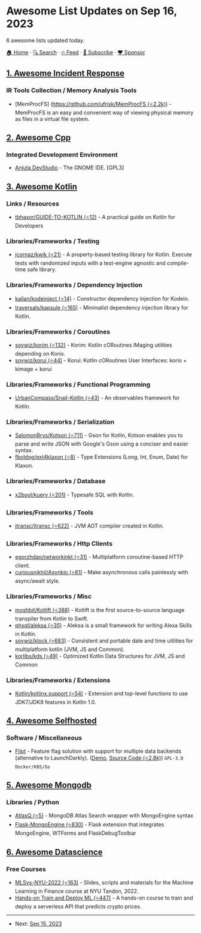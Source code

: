 # Awesome List Updates on Sep 16, 2023

6 awesome lists updated today.

[🏠 Home](/README.md) · [🔍 Search](https://www.trackawesomelist.com/search/) · [🔥 Feed](https://www.trackawesomelist.com/rss.xml) · [📮 Subscribe](https://trackawesomelist.us17.list-manage.com/subscribe?u=d2f0117aa829c83a63ec63c2f&id=36a103854c) · [❤️  Sponsor](https://github.com/sponsors/theowenyoung)



## [1. Awesome Incident Response](/content/meirwah/awesome-incident-response/README.md)

### IR Tools Collection / Memory Analysis Tools

*   \[MemProcFS] ([https://github.com/ufrisk/MemProcFS (⭐2.2k)](https://github.com/ufrisk/MemProcFS)) - MemProcFS is an easy and convenient way of viewing physical memory as files in a virtual file system.

## [2. Awesome Cpp](/content/fffaraz/awesome-cpp/README.md)

### Integrated Development Environment

*   [Anjuta DevStudio](https://sourceforge.net/projects/anjuta/) - The GNOME IDE. \[GPL3]

## [3. Awesome Kotlin](/content/KotlinBy/awesome-kotlin/README.md)

### Links / Resources

*   [tbhaxor/GUIDE-TO-KOTLIN (⭐12)](https://github.com/tbhaxor/GUIDE-TO-KOTLIN) - A practical guide on Kotlin for Developers

### Libraries/Frameworks / Testing

*   [jcornaz/kwik (⭐21)](https://github.com/jcornaz/kwik) - A property-based testing library for Kotlin. Execute tests with randomized inputs with a test-engine agnostic and compile-time safe library.

### Libraries/Frameworks / Dependency Injection

*   [kailan/kodeinject (⭐14)](https://github.com/kailan/kodeinject) - Constructor dependency injection for Kodein.
*   [traversals/kapsule (⭐165)](https://github.com/traversals/kapsule) - Minimalist dependency injection library for Kotlin.

### Libraries/Frameworks / Coroutines

*   [soywiz/korim (⭐132)](https://github.com/soywiz/korim) - Korim: Kotlin cORoutines IMaging utilities depending on Korio.
*   [soywiz/korui (⭐44)](https://github.com/soywiz/korui) - Korui: Kotlin cORoutines User Interfaces: korio + kimage + korui

### Libraries/Frameworks / Functional Programming

*   [UrbanCompass/Snail-Kotlin (⭐43)](https://github.com/UrbanCompass/Snail-Kotlin) - An observables framework for Kotlin.

### Libraries/Frameworks / Serialization

*   [SalomonBrys/Kotson (⭐711)](https://github.com/SalomonBrys/Kotson) - Gson for Kotlin, Kotson enables you to parse and write JSON with Google's Gson using a conciser and easier syntax.
*   [fboldog/ext4klaxon (⭐8)](https://github.com/fboldog/ext4klaxon) - Type Extensions (Long, Int, Enum, Date) for Klaxon.

### Libraries/Frameworks / Database

*   [x2bool/kuery (⭐201)](https://github.com/x2bool/kuery) - Typesafe SQL with Kotlin.

### Libraries/Frameworks / Tools

*   [jtransc/jtransc (⭐622)](https://github.com/jtransc/jtransc) - JVM AOT compiler created in Kotlin.

### Libraries/Frameworks / Http Clients

*   [egorzhdan/networkinkt (⭐31)](https://github.com/egorzhdan/networkinkt) - Multiplatform coroutine-based HTTP client.
*   [curiousnikhil/Asynkio (⭐81)](https://github.com/curiousnikhil/Asynkio) - Make asynchronous calls painlessly with async/await style.

### Libraries/Frameworks / Misc

*   [moshbit/Kotlift (⭐388)](https://github.com/moshbit/Kotlift) - Kotlift is the first source-to-source language transpiler from Kotlin to Swift.
*   [phxql/aleksa (⭐35)](https://github.com/phxql/aleksa) - Aleksa is a small framework for writing Alexa Skills in Kotlin.
*   [soywiz/klock (⭐683)](https://github.com/soywiz/klock) - Consistent and portable date and time utilities for multiplatform kotlin (JVM, JS and Common).
*   [korlibs/kds (⭐49)](https://github.com/korlibs/kds) - Optimized Kotlin Data Structures for JVM, JS and Common

### Libraries/Frameworks / Extensions

*   [Kotlin/kotlinx.support (⭐54)](https://github.com/Kotlin/kotlinx.support) - Extension and top-level functions to use JDK7/JDK8 features in Kotlin 1.0.

## [4. Awesome Selfhosted](/content/awesome-selfhosted/awesome-selfhosted/README.md)

### Software / Miscellaneous

*   [Flipt](https://flipt.io) - Feature flag solution with support for multiple data backends (alternative to LaunchDarkly). ([Demo](https://try.flipt.io), [Source Code (⭐2.8k)](https://github.com/flipt-io/flipt)) `GPL-3.0` `Docker/K8S/Go`

## [5. Awesome Mongodb](/content/ramnes/awesome-mongodb/README.md)

### Libraries / Python

*   [AtlasQ (⭐5)](https://github.com/certego/AtlasQ) - MongoDB Atlas Search wrapper with MongoEngine syntax
*   [Flask-MongoEngine (⭐830)](https://github.com/MongoEngine/flask-mongoengine) - Flask extension that integrates MongoEngine, WTForms and FlaskDebugToolbar

## [6. Awesome Datascience](/content/academic/awesome-datascience/README.md)

### Free Courses

*   [MLSys-NYU-2022 (⭐163)](https://github.com/jacopotagliabue/MLSys-NYU-2022/tree/main) - Slides, scripts and materials for the Machine Learning in Finance course at NYU Tandon, 2022.
*   [Hands-on Train and Deploy ML (⭐447)](https://github.com/Paulescu/hands-on-train-and-deploy-ml) - A hands-on course to train and deploy a serverless API that predicts crypto prices.

---

- Next: [Sep 15, 2023](/content/2023/09/15/README.md)